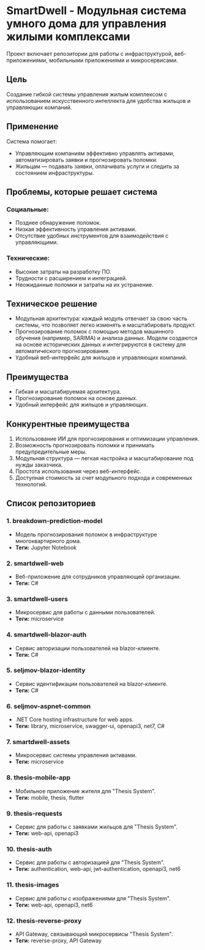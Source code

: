# SmartDwell - Модульная система умного дома для управления жилыми комплексами

Проект включает репозитории для работы с инфраструктурой, веб-приложениями, мобильными приложениями и микросервисами.

## Цель

Создание гибкой системы управления жилым комплексом с использованием искусственного интеллекта для удобства жильцов и управляющих компаний.

## Применение

Система помогает:
- Управляющим компаниям эффективно управлять активами, автоматизировать заявки и прогнозировать поломки.
- Жильцам — подавать заявки, оплачивать услуги и следить за состоянием инфраструктуры.

## Проблемы, которые решает система

### Социальные:
- Позднее обнаружение поломок.
- Низкая эффективность управления активами.
- Отсутствие удобных инструментов для взаимодействия с управляющими.

### Технические:
- Высокие затраты на разработку ПО.
- Трудности с расширением и интеграцией.
- Неожиданные поломки и затраты на их устранение.

## Техническое решение

- Модульная архитектура: каждый модуль отвечает за свою часть системы, что позволяет легко изменять и масштабировать продукт.
- Прогнозирование поломок с помощью методов машинного обучения (например, SARIMA) и анализа данных. Модели создаются на основе исторических данных и интегрируются в систему для автоматического прогнозирования.
- Удобный веб-интерфейс для жильцов и управляющих компаний.

## Преимущества

- Гибкая и масштабируемая архитектура.
- Прогнозирование поломок на основе данных.
- Удобный интерфейс для жильцов и управляющих.

## Конкурентные преимущества

1. Использование ИИ для прогнозирования и оптимизации управления.
2. Возможность прогнозировать поломки и принимать предупредительные меры.
3. Модульная структура — легкая настройка и масштабирование под нужды заказчика.
4. Простота использования через веб-интерфейс.
5. Доступная стоимость за счет модульного подхода и современных технологий.


## Список репозиториев

### 1. **breakdown-prediction-model**
   - Модель прогнозирования поломок в инфраструктуре многоквартирного дома.
   - **Теги:** Jupyter Notebook

### 2. **smartdwell-web**
   - Веб-приложение для сотрудников управляющей организации.
   - **Теги:** C#

### 3. **smartdwell-users**
   - Микросервис для работы с данными пользователей.
   - **Теги:** microservice

### 4. **smartdwell-blazor-auth**
   - Сервис авторизации пользователей на blazor-клиенте.
   - **Теги:** C#

### 5. **seljmov-blazor-identity**
   - Сервис идентификации пользователей на blazor-клиенте.
   - **Теги:** C#

### 6. **seljmov-aspnet-common**
   - .NET Core hosting infrastructure for web apps.
   - **Теги:** library, microservice, swagger-ui, openapi3, net7, C#

### 7. **smartdwell-assets**
   - Микросервис системы управления активами.
   - **Теги:** microservice

### 8. **thesis-mobile-app**
   - Мобильное приложение жителя для "Thesis System".
   - **Теги:** mobile, thesis, flutter

### 9. **thesis-requests**
   - Сервис для работы с заявками жильцов для "Thesis System".
   - **Теги:** web-api, openapi3

### 10. **thesis-auth**
   - Сервис для работы с авторизацией для "Thesis System".
   - **Теги:** authentication, web-api, jwt-authentication, openapi3, net6

### 11. **thesis-images**
   - Сервис для работы с изображениями для "Thesis System".
   - **Теги:** web-api, openapi3, net6

### 12. **thesis-reverse-proxy**
   - API Gateway, связывающий микросервисы "Thesis System".
   - **Теги:** reverse-proxy, API Gateway
